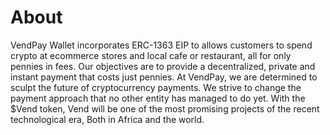 # About

VendPay Wallet incorporates ERC-1363 EIP to allows customers to spend crypto at ecommerce stores and local cafe or restaurant, all for only pennies in fees. Our objectives are to provide a decentralized, private and instant payment that costs just pennies. At VendPay, we are determined to sculpt the future of cryptocurrency payments. We strive to change the payment approach that no other entity has managed to do yet. With the $Vend token, Vend will be one of the most promising projects of the recent technological era, Both in Africa and the world.
